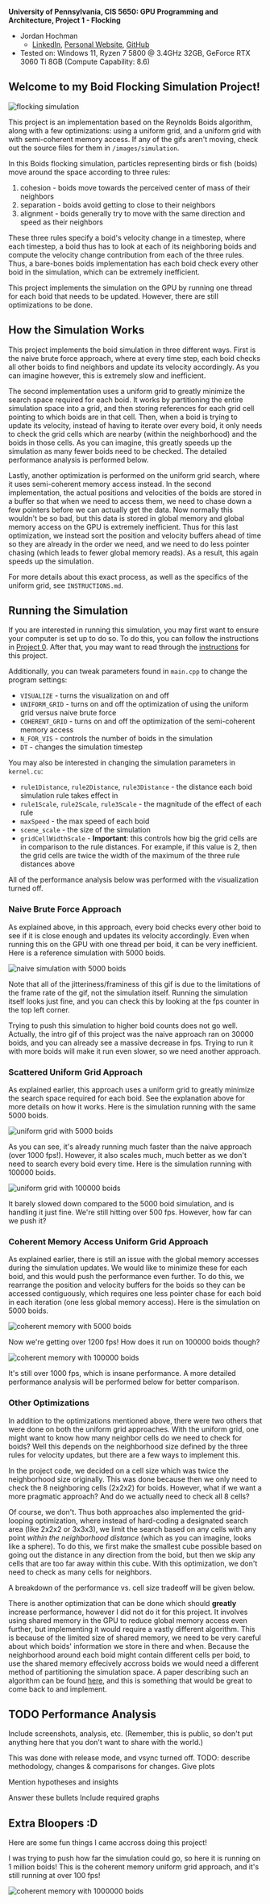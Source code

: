 **University of Pennsylvania, CIS 5650: GPU Programming and Architecture, Project 1 - Flocking**

* Jordan Hochman
  * [LinkedIn](https://www.linkedin.com/in/jhochman24), [Personal Website](https://jordanh.xyz), [GitHub](https://github.com/JHawk0224)
* Tested on: Windows 11, Ryzen 7 5800 @ 3.4GHz 32GB, GeForce RTX 3060 Ti 8GB (Compute Capability: 8.6)

## Welcome to my Boid Flocking Simulation Project!

![flocking simulation](images/simulation/flocking.gif)

This project is an implementation based on the Reynolds Boids algorithm, along with a few optimizations: using a uniform grid, and a uniform grid with with semi-coherent memory access. If any of the gifs aren't moving, check out the source files for them in `/images/simulation`.

In this Boids flocking simulation, particles representing birds or fish (boids) move around the space according to three rules:

1. cohesion - boids move towards the perceived center of mass of their neighbors
2. separation - boids avoid getting to close to their neighbors
3. alignment - boids generally try to move with the same direction and speed as their neighbors

These three rules specify a boid's velocity change in a timestep, where each timestep, a boid thus has to look at each of its neighboring boids and compute the velocity change contribution from each of the three rules. Thus, a bare-bones boids implementation has each boid check every other boid in the simulation, which can be extremely inefficient.

This project implements the simulation on the GPU by running one thread for each boid that needs to be updated. However, there are still optimizations to be done.

## How the Simulation Works

This project implements the boid simulation in three different ways. First is the naive brute force approach, where at every time step, each boid checks all other boids to find neighbors and update its velocity accordingly. As you can imagine however, this is extremely slow and inefficient.

The second implementation uses a uniform grid to greatly minimize the search space required for each boid. It works by partitioning the entire simulation space into a grid, and then storing references for each grid cell pointing to which boids are in that cell. Then, when a boid is trying to update its velocity, instead of having to iterate over every boid, it only needs to check the grid cells which are nearby (within the neighborhood) and the boids in those cells. As you can imagine, this greatly speeds up the simulation as many fewer boids need to be checked. The detailed performance analysis is performed below.

Lastly, another optimization is performed on the uniform grid search, where it uses semi-coherent memory access instead. In the second implementation, the actual positions and velocities of the boids are stored in a buffer so that when we need to access them, we need to chase down a few pointers before we can actually get the data. Now normally this wouldn't be so bad, but this data is stored in global memory and global memory access on the GPU is extremely inefficient. Thus for this last optimization, we instead sort the position and velocity buffers ahead of time so they are already in the order we need, and we need to do less pointer chasing (which leads to fewer global memory reads). As a result, this again speeds up the simulation.

For more details about this exact process, as well as the specifics of the uniform grid, see `INSTRUCTIONS.md`.

## Running the Simulation

If you are interested in running this simulation, you may first want to ensure your computer is set up to do so. To do this, you can follow the instructions in [Project 0](https://github.com/JHawk0224/CIS5650-Project0-Getting-Started/blob/main/INSTRUCTION.md). After that, you may want to read through the [instructions](INSTRUCTION.md) for this project.

Additionally, you can tweak parameters found in `main.cpp` to change the program settings:

- `VISUALIZE` - turns the visualization on and off
- `UNIFORM_GRID` - turns on and off the optimization of using the uniform grid versus naive brute force
- `COHERENT_GRID` - turns on and off the optimization of the semi-coherent memory access
- `N_FOR_VIS` - controls the number of boids in the simulation
- `DT` - changes the simulation timestep

You may also be interested in changing the simulation parameters in `kernel.cu`:

- `rule1Distance`, `rule2Distance`, `rule3Distance` - the distance each boid simulation rule takes effect in
- `rule1Scale`, `rule2Scale`, `rule3Scale` - the magnitude of the effect of each rule
- `maxSpeed` - the max speed of each boid
- `scene_scale` - the size of the simulation
- `gridCellWidthScale` - **Important**: this controls how big the grid cells are in comparison to the rule distances. For example, if this value is 2, then the grid cells are twice the width of the maximum of the three rule distances above

All of the performance analysis below was performed with the visualization turned off.

### Naive Brute Force Approach

As explained above, in this approach, every boid checks every other boid to see if it is close enough and updates its velocity accordingly. Even when running this on the GPU with one thread per boid, it can be very inefficient. Here is a reference simulation with 5000 boids.

![naive simulation with 5000 boids](images/simulation/flocking-5000-naive.gif)

Note that all of the jitteriness/framiness of this gif is due to the limitations of the frame rate of the gif, not the simulation itself. Running the simulation itself looks just fine, and you can check this by looking at the fps counter in the top left corner.

Trying to push this simulation to higher boid counts does not go well. Actually, the intro gif of this project was the naive approach ran on 30000 boids, and you can already see a massive decrease in fps. Trying to run it with more boids will make it run even slower, so we need another approach.

### Scattered Uniform Grid Approach

As explained earlier, this approach uses a uniform grid to greatly minimize the search space required for each boid. See the explanation above for more details on how it works. Here is the simulation running with the same 5000 boids.

![uniform grid with 5000 boids](images/simulation/flocking-5000-uniform.gif)

As you can see, it's already running much faster than the naive approach (over 1000 fps!). However, it also scales much, much better as we don't need to search every boid every time. Here is the simulation running with 100000 boids.

![uniform grid with 100000 boids](images/simulation/flocking-100000-uniform.gif)

It barely slowed down compared to the 5000 boid simulation, and is handling it just fine. We're still hitting over 500 fps. However, how far can we push it?

### Coherent Memory Access Uniform Grid Approach

As explained earlier, there is still an issue with the global memory accesses during the simulation updates. We would like to minimize these for each boid, and this would push the performance even further. To do this, we rearrange the position and velocity buffers for the boids so they can be accessed contiguously, which requires one less pointer chase for each boid in each iteration (one less global memory access). Here is the simulation on 5000 boids.


![coherent memory with 5000 boids](images/simulation/flocking-5000-coherent.gif)

Now we're getting over 1200 fps! How does it run on 100000 boids though?

![coherent memory with 100000 boids](images/simulation/flocking-100000-coherent.gif)

It's still over 1000 fps, which is insane performance. A more detailed performance analysis will be performed below for better comparison.

### Other Optimizations

In addition to the optimizations mentioned above, there were two others that were done on both the uniform grid approaches. With the uniform grid, one might want to know how many neighbor cells do we need to check for boids? Well this depends on the neighborhood size defined by the three rules for velocity updates, but there are a few ways to implement this.

In the project code, we decided on a cell size which was twice the neighborhood size originally. This was done because then we only need to check the 8 neighboring cells (2x2x2) for boids. However, what if we want a more pragmatic approach? And do we actually need to check all 8 cells?

Of course, we don't. Thus both approaches also implemented the grid-looping optimization, where instead of hard-coding a designated search area (like 2x2x2 or 3x3x3), we limit the search based on any cells with any point *within the neighborhood distance* (which as you can imagine, looks like a sphere). To do this, we first make the smallest cube possible based on going out the distance in any direction from the boid, but then we skip any cells that are too far away within this cube. With this optimization, we don't need to check as many cells for neighbors.

A breakdown of the performance vs. cell size tradeoff will be given below.

There is another optimization that can be done which should **greatly** increase performance, however I did not do it for this project. It involves using shared memory in the GPU to reduce global memory access even further, but implementing it would require a vastly different algorithm. This is because of the limited size of shared memory, we need to be very careful about which boids' information we store in there and when. Because the neighborhood around each boid might contain different cells per boid, to use the shared memory effecively accross boids we would need a different method of partitioning the simulation space. A paper describing such an algorithm can be found [here](https://diglib.eg.org/server/api/core/bitstreams/79528ffd-9609-4232-bb81-57819e7ae747/content), and this is something that would be great to come back to and implement.

## TODO Performance Analysis

Include screenshots, analysis, etc. (Remember, this is public, so don't put
anything here that you don't want to share with the world.)

This was done with release mode, and vsync turned off.
TODO: describe methodology, changes & comparisons for changes. Give plots

Mention hypotheses and insights

Answer these bullets
Include required graphs

## Extra Bloopers :D

Here are some fun things I came accross doing this project!

I was trying to push how far the simulation could go, so here it is running on 1 million boids! This is the coherent memory uniform grid approach, and it's still running at over 100 fps!

![coherent memory with 1000000 boids](images/simulation/flocking-1000000-coherent.gif)
